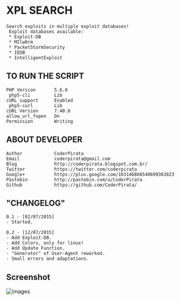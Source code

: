 XPL SEARCH
===============
```
Search exploits in multiple exploit databases!
 Exploit databases available:
 * Exploit-DB
 * MIlw0rm
 * PacketStormSecurity
 * IEDB
 * IntelligentExploit
```


TO RUN THE SCRIPT
----
```
PHP Version       5.6.8
 php5-cli         Lib
cURL support      Enabled
 php5-curl        Lib
cURL Version      7.40.0
allow_url_fopen   On
Permission        Writing
```


ABOUT DEVELOPER
----
```
Author            CoderPirata
Email             coderpirata@gmail.com
Blog              http://coderpirata.blogspot.com.br/
Twitter           https://twitter.com/coderpirata
Google+           https://plus.google.com/103146866540699363823
Pastebin          http://pastebin.com/u/CoderPirata
Github            https://github.com/CoderPirata/
```

"CHANGELOG"
----
```
0.1 - [02/07/2015]
- Started.

0.2 - [12/07/2015]
- Add Exploit-DB.
- Add Colors, only for linux!
- Add Update Function.
- "Generator" of User-Agent reworked.
- Small errors and adaptations.
```

Screenshot
----
![images](http://3.bp.blogspot.com/-NSSG62oae_A/VaHi2IBYyDI/AAAAAAAAAFA/LHXgo5BWnBo/s1600/revslider-search.png)
